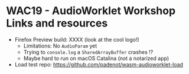# WAC19 - AudioWorklet Workshop Links and resources

- Firefox Preview build: XXXX (look at the cool logo!)
  - Limitations: No `AudioParam` yet
  - Trying to `console.log` a `SharedArrayBuffer` crashes !?
  - Maybe hard to run on macOS Catalina (not a notarized app)
- Load test repo: <https://github.com/padenot/wasm-audioworklet-load>
